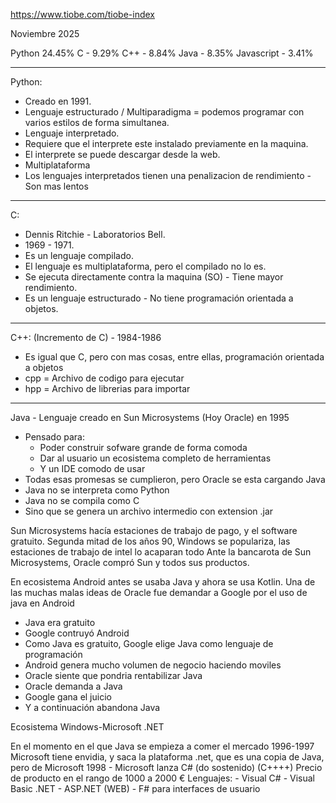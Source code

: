 https://www.tiobe.com/tiobe-index

Noviembre 2025

Python  24.45%
C - 9.29%
C++ - 8.84%
Java - 8.35%
Javascript - 3.41%

---

Python:
- Creado en 1991.
- Lenguaje estructurado / Multiparadigma = podemos programar con varios estilos de forma simultanea.
- Lenguaje interpretado.
- Requiere que el interprete este instalado previamente en la maquina.
- El interprete se puede descargar desde la web.
- Multiplataforma
- Los lenguajes interpretados tienen una penalizacion de rendimiento - Son mas lentos

---

C:
- Dennis Ritchie - Laboratorios Bell.
- 1969 - 1971.
- Es un lenguaje compilado.
- El lenguaje es multiplataforma, pero el compilado no lo es.
- Se ejecuta directamente contra la maquina (SO) - Tiene mayor rendimiento.
- Es un lenguaje estructurado - No tiene programación orientada a objetos.

---

C++: (Incremento de C) - 1984-1986
- Es igual que C, pero con mas cosas, entre ellas, programación orientada a objetos
- cpp = Archivo de codigo para ejecutar
- hpp = Archivo de librerias para importar

---

Java - Lenguaje creado en Sun Microsystems (Hoy Oracle) en 1995
- Pensado para:
	- Poder construir sofware grande de forma comoda
	- Dar al usuario un ecosistema completo de herramientas
	- Y un IDE comodo de usar
- Todas esas promesas se cumplieron, pero Oracle se esta cargando Java
- Java no se interpreta como Python
- Java no se compila como C
- Sino que se genera un archivo intermedio con extension .jar

Sun Microsystems hacía estaciones de trabajo de pago, y el software gratuito.
Segunda mitad de los años 90, Windows se populariza, las estaciones de trabajo de intel lo acaparan todo
Ante la bancarota de Sun Microsystems, Oracle compró Sun y todos sus productos.

En ecosistema Android antes se usaba Java y ahora se usa Kotlin.
Una de las muchas malas ideas de Oracle fue demandar a Google por el uso de java en Android
- Java era gratuito
- Google contruyó Android
- Como Java es gratuito, Google elige Java como lenguaje de programación
- Android genera mucho volumen de negocio haciendo moviles
- Oracle siente que pondria rentabilizar Java
- Oracle demanda a Java
- Google gana el juicio
- Y a continuación abandona Java

Ecosistema Windows-Microsoft .NET

En el momento en el que Java se empieza a comer el mercado 1996-1997
Microsoft tiene envidia, y saca la plataforma .net, que es una copia de Java, pero de Microsoft
1998 - Microsoft lanza C# (do sostenido) (C++++)
Precio de producto en el rango de 1000 a 2000 €
Lenguajes:
	- Visual C#
	- Visual Basic .NET
	- ASP.NET (WEB)
	- F# para interfaces de usuario 
